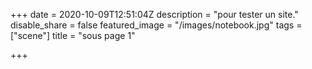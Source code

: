+++
date = 2020-10-09T12:51:04Z
description = "pour tester un site."
disable_share = false
featured_image = "/images/notebook.jpg"
tags = ["scene"]
title = "sous page 1"

+++
